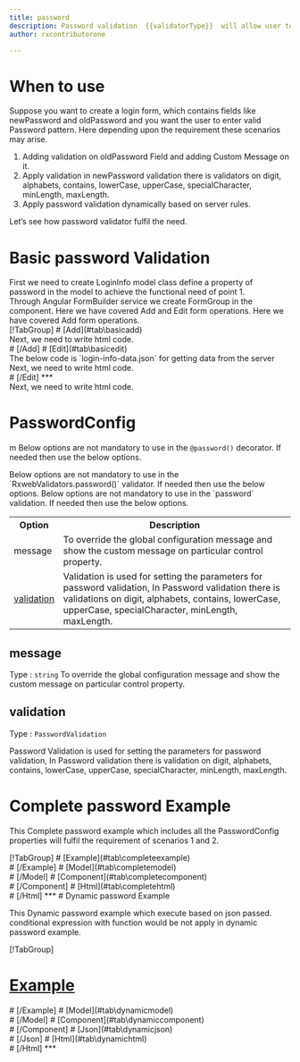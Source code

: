 ```yaml
---
title: password  
description: Password validation  {{validatorType}}  will allow user to enter only the input according to correct password validation format.
author: rxcontributorone

---
```

# When to use
Suppose you want to create a login form, which contains fields like newPassword and oldPassword and you want the user to enter valid Password pattern. Here depending upon the requirement these scenarios may arise.	
<ol>
   <li>Adding validation on oldPassword Field and adding  Custom Message on it.</li>
   <li>Apply validation in newPassword validation there is validators on digit, alphabets, contains, lowerCase, upperCase, specialCharacter,        minLength, maxLength.</li>
   <li>Apply password validation dynamically based on server rules.</li>
</ol>
Let’s see how password validator fulfil the need.

# Basic password Validation
<data-scope scope="['decorator']">
First we need to create LoginInfo model class define a property of password in the model to achieve the functional need of point 1.
<div component="app-code" key="password-add-model"></div> 
</data-scope>
Through Angular FormBuilder service we create FormGroup in the component.
<data-scope scope="['decorator']">
Here we have covered Add and Edit form operations. 
</data-scope>

<data-scope scope="['validator','template-driven']">
Here we have covered Add form operations. 
</data-scope>

<data-scope scope="['decorator']">
<div component="app-tabs" key="basic-operations"></div>
[!TabGroup]
# [Add](#tab\basicadd)
<div component="app-code" key="password-add-component"></div> 
Next, we need to write html code.
<div component="app-code" key="password-add-html"></div> 
<div component="app-example-runner" ref-component="app-password-add"></div>
# [/Add]
# [Edit](#tab\basicedit)
<div component="app-code" key="password-edit-component"></div>
The below code is `login-info-data.json` for getting data from the server 
<div component="app-code" key="password-edit-json"></div> 
Next, we need to write html code.
<div component="app-code" key="password-edit-html"></div> 
<div component="app-example-runner" ref-component="app-password-edit"></div>
# [/Edit]
***
</data-scope>

<data-scope scope="['validator','template-driven']">
<div component="app-code" key="password-add-component"></div> 
Next, we need to write html code.
<div component="app-code" key="password-add-html"></div> 
<div component="app-example-runner" ref-component="app-password-add"></div>
</data-scope>

# PasswordConfig 
m<data-scope scope="['decorator']">
Below options are not mandatory to use in the `@password()` decorator. If needed then use the below options.
</data-scope>

<data-scope scope="['validator']">
Below options are not mandatory to use in the `RxwebValidators.password()` validator. If needed then use the below options.
</data-scope>

<data-scope scope="['template-driven']">
Below options are not mandatory to use in the `password` validation. If needed then use the below options.
</data-scope>

<table class="table table-bordered table-striped">
<tr><th>Option</th><th>Description</th></tr>
<tr><td><a  (click)='scrollTo("#message")' title="message">message</a></td><td>To override the global configuration message and show the custom message on particular control property.</td></tr>
<tr><td><a href="#validation" (click)='scrollTo("#validation")'  title="validation">validation</a></td><td> Validation is used for setting the parameters for password validation, In Password validation there is validations on digit, alphabets, contains, lowerCase, upperCase, specialCharacter, minLength, maxLength.</td></tr>
</table>

## message 
Type :  `string` 
To override the global configuration message and show the custom message on particular control property.

<div component="app-code" key="password-messageExample-model"></div> 
<div component="app-example-runner" ref-component="app-password-message" title="password decorators with message" key="message"></div>

## validation 
Type :  `PasswordValidation`

Password Validation is used for setting the parameters for password validation, In Password validation there is validation on digit, alphabets, contains, lowerCase, upperCase, specialCharacter, minLength, maxLength.

<div component="app-code" key="password-validationExample-model"></div> 
<div component="app-example-runner" ref-component="app-password-validation" title="password decorators with validation" key="validation"></div>

# Complete password Example

This Complete password example which includes all the PasswordConfig properties will fulfil the requirement of scenarios 1 and 2.

<div component="app-tabs" key="complete"></div>
[!TabGroup]
# [Example](#tab\completeexample)
<div component="app-example-runner" ref-component="app-password-complete"></div>
# [/Example]
<data-scope scope="['decorator']">
# [Model](#tab\completemodel)
<div component="app-code" key="password-complete-model"></div> 
# [/Model]
</data-scope>
# [Component](#tab\completecomponent)
<div component="app-code" key="password-complete-component"></div> 
# [/Component]
# [Html](#tab\completehtml)
<div component="app-code" key="password-complete-html"></div> 
# [/Html]
***

<data-scope scope="['decorator','validator']">
# Dynamic password Example

This Dynamic password example which execute based on json passed. conditional expression with function would be not apply in dynamic password example. 

<div component="app-tabs" key="dynamic"></div>

[!TabGroup]
# [Example](#tab\dynamicexample)
<div component="app-example-runner" ref-component="app-password-dynamic"></div>
# [/Example]
<data-scope scope="['decorator']">
# [Model](#tab\dynamicmodel)
<div component="app-code" key="password-dynamic-model"></div>
# [/Model]
</data-scope>
# [Component](#tab\dynamiccomponent)
<div component="app-code" key="password-dynamic-component"></div>
# [/Component]
# [Json](#tab\dynamicjson)
<div component="app-code" key="password-dynamic-json"></div>
# [/Json]
# [Html](#tab\dynamichtml)
<div component="app-code" key="password-dynamic-html"></div> 
# [/Html]
***
</data-scope>